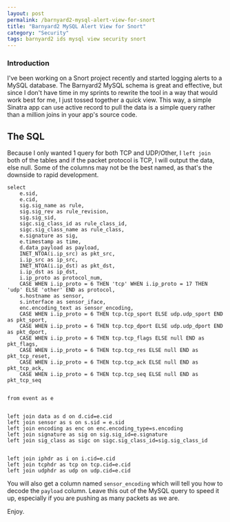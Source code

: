 ```yaml
---
layout: post
permalink: /barnyard2-mysql-alert-view-for-snort
title: "Barnyard2 MySQL Alert View for Snort"
category: "Security"
tags: barnyard2 ids mysql view security snort
---
```

### Introduction

I've been working on a Snort project recently and started logging alerts to a MySQL database. The Barnyard2 MySQL schema is great and effective, but since I don't have time in my sprints to rewrite the tool in a way that would work best for me, I just tossed together a quick view. This way, a simple Sinatra app can use active record to pull the data is a simple query rather than a million joins in your app's source code.

## The SQL

Because I only wanted 1 query for both TCP and UDP/Other, I `left join` both of the tables and if the packet protocol is TCP, I will output the data, else null. Some of the columns may not be the best named, as that's the downside to rapid development.

    select
        e.sid,
        e.cid,
        sig.sig_name as rule,
        sig.sig_rev as rule_revision,
        sig.sig_sid,
        sigc.sig_class_id as rule_class_id,
        sigc.sig_class_name as rule_class,
        e.signature as sig,
        e.timestamp as time,
        d.data_payload as payload,
        INET_NTOA(i.ip_src) as pkt_src,
        i.ip_src as ip_src,
        INET_NTOA(i.ip_dst) as pkt_dst,
        i.ip_dst as ip_dst,
        i.ip_proto as protocol_num,
        CASE WHEN i.ip_proto = 6 THEN 'tcp' WHEN i.ip_proto = 17 THEN 'udp' ELSE 'other' END as protocol,
        s.hostname as sensor,
        s.interface as sensor_iface,
        enc.encoding_text as sensor_encoding,
        CASE WHEN i.ip_proto = 6 THEN tcp.tcp_sport ELSE udp.udp_sport END as pkt_sport,
        CASE WHEN i.ip_proto = 6 THEN tcp.tcp_dport ELSE udp.udp_dport END as pkt_dport,
        CASE WHEN i.ip_proto = 6 THEN tcp.tcp_flags ELSE null END as pkt_flags,
        CASE WHEN i.ip_proto = 6 THEN tcp.tcp_res ELSE null END as pkt_tcp_reset,
        CASE WHEN i.ip_proto = 6 THEN tcp.tcp_ack ELSE null END as pkt_tcp_ack,
        CASE WHEN i.ip_proto = 6 THEN tcp.tcp_seq ELSE null END as pkt_tcp_seq
    
    
    from event as e
    
    
    left join data as d on d.cid=e.cid
    left join sensor as s on s.sid = e.sid
    left join encoding as enc on enc.encoding_type=s.encoding
    left join signature as sig on sig.sig_id=e.signature
    left join sig_class as sigc on sigc.sig_class_id=sig.sig_class_id
    
    
    left join iphdr as i on i.cid=e.cid
    left join tcphdr as tcp on tcp.cid=e.cid
    left join udphdr as udp on udp.cid=e.cid

You will also get a column named `sensor_encoding` which will tell you how to decode the `payload` column. Leave this out of the MySQL query to speed it up, especially if you are pushing as many packets as we are.

Enjoy.

